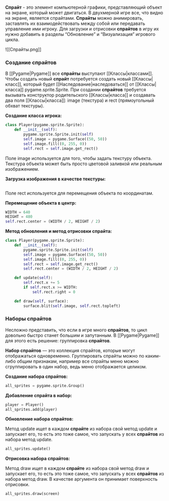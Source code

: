 **Спрайт** - это элемент компьютерной графики, представляющий объект на экране, который может двигаться. В двухмерной игре все, что видно на экране, является спрайтами. **Спрайты** можно анимировать, заставлять их взаимодействовать между собой или передавать управление ими игроку. Для загрузки и отрисовки **спрайтов** в игру их нужно добавить в разделы “Обновление” и “Визуализация” игрового цикла.

![[Cпрайты.png]]

### Создание спрайтов

В [[Pygame|Pygame]] все **спрайты** выступают [[Классы|классами]]. Чтобы создать новый **спрайт** потребуется создать новый [[Классы|класс]], который будет [[Наследование|наследоваться]] от [[Классы|класса]] pygame.sprite.Sprite. При создании **спрайтов** требуется вызывать конструктор родительского [[Классы|класса]] и создавать два поля [[Классы|класса]]: image (текстура) и rect (прямоугольный обхват текстуры).

**Создание класса игрока:**

```Python
class Player(pygame.sprite.Sprite):
	def __init__(self):
		pygame.sprite.Sprite.init(self)
		self.image = pygame.Surface((50, 50))
		self.image.fill((0, 255, 0))
		self.rect = self.image.get_rect()
```

Поле image используется для того, чтобы задать текстуру объекта. Текстура объекта может быть просто цветовой заливкой или реальным изображением.

**Загрузка изображения в качестве текстуры:**

```Python

```

Поле rect используется для перемещения объекта по координатам.

**Перемещение объекта в центр:**

```Python
WIDTH = 640
HEIGHT = 480
self.rect.center = (WIDTH / 2, HEIGHT / 2)
```

**Метод обновления и метод отрисовки спрайта:**

```Python
class Player(pygame.sprite.Sprite):
	def __init__(self):
		pygame.sprite.Sprite.init(self)
		self.image = pygame.Surface((50, 50))
		self.image.fill((0, 255, 0))
		self.rect = self.image.get_rect()
		self.rect.center = (WIDTH / 2, HEIGHT / 2)

	def update(self):
		self.rect.x += 5
		if self.rect.x >= WIDTH:
			self.rect.right = 0

	def draw(self, surface):  
	    surface.blit(self.image, self.rect.topleft)
```

### Наборы спрайтов

Несложно представить, что если в игре много **спрайтов**, то цикл довольно быстро станет большим и запутанным. В [[Pygame|Pygame]] для этого есть решение: группировка **спрайтов**.

**Набор спрайтов** — это коллекция спрайтов, которые могут отображаться одновременно. Группировать спрайты можно по каким-либо общим признакам, например все спрайты меню можно сгруппировать в один набор, ведь меню отображается целиком.

**Создание набора спрайтов:**

```Python
all_sprites = pygame.sprite.Group() 
```

**Добавление спрайта в набор:**

```Python
player = Player()
all_sprites.add(player)
```

**Обновление набора спрайтов:**

Метод update ищет в каждом **спрайте** из набора свой метод update и запускает его, то есть это тоже самое, что запускать у всех **спрайтов** из набора метод update.

```Python
all_sprites.update()
```

**Отрисовка набора спрайтов:**

Метод draw ищет в каждом **спрайте** из набора свой метод draw и запускает его, то есть это тоже самое, что запускать у всех **спрайтов** из набора метод draw. В качестве аргумента он принимает поверхность отрисовки.

```Python
all_sprites.draw(screen)
```
